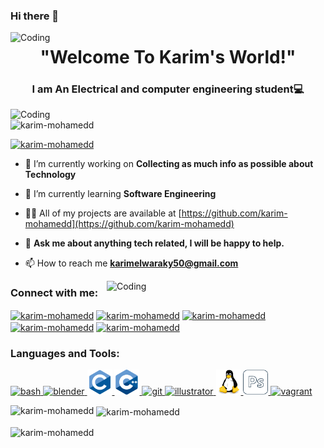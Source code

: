 ### Hi there 👋

<img align="right" alt="Coding" width="1000" src="https://user-images.githubusercontent.com/74038190/225813708-98b745f2-7d22-48cf-9150-083f1b00d6c9.gif">

<h1 align="center">"Welcome To Karim's World!"</h1>

<h3 align="center">I am An Electrical and computer engineering student💻</h3>


<img align="right" alt="Coding" width="1000" src="https://raw.githubusercontent.com/robiot/robiot/main/jump.gif">


<p align="left"> <img src="https://komarev.com/ghpvc/?username=karim-mohamedd&label=Profile%20views&color=0e75b6&style=flat" alt="karim-mohamedd" /> </p>

<p align="left"> <a href=https://x.com/KarimMo61914681?t=XWE1TPVX3bPtwrGRXLjDXw&s=09" target="blank"><img src="https://img.shields.io/twitter/follow/karim mohamed?logo=twitter&style=for-the-badge" alt="karim-mohamedd" /></a> </p>

- 🔭 I’m currently working on **Collecting as much info as possible about Technology**

- 🌱 I’m currently learning **Software Engineering**

- 👨‍💻 All of my projects are available at [https://github.com/karim-mohamedd](https://github.com/karim-mohamedd)

- 💬 **Ask me about anything tech related, I will be happy to help.**

- 📫 How to reach me **karimelwaraky50@gmail.com**
<img align="right" alt="Coding" width="350" src="https://gifdb.com/images/high/coding-animated-laptop-flow-stream-ja04010rm5o68zfk.gif">


<h3 align="left">Connect with me:</h3>
<p align="left">
<a href="https://x.com/KarimMo61914681?t=XWE1TPVX3bPtwrGRXLjDXw&s=09" target="blank"><img align="center" src="https://raw.githubusercontent.com/rahuldkjain/github-profile-readme-generator/master/src/images/icons/Social/twitter.svg" alt="karim-mohamedd" height="30" width="40" /></a>
<a href="https://www.facebook.com/profile.php?id=100014428158426&mibextid=ZbWKwL" target="blank"><img align="center" src="https://raw.githubusercontent.com/rahuldkjain/github-profile-readme-generator/master/src/images/icons/Social/facebook.svg" alt="karim-mohamedd" height="30" width="40" /></a>
<a href="https://www.linkedin.com/in/karim-mohamed-3ba5bb234?utm_source=share&utm_campaign=share_via&utm_content=profile&utm_medium=android_app" target="blank"><img align="center" src="https://raw.githubusercontent.com/rahuldkjain/github-profile-readme-generator/master/src/images/icons/Social/linked-in-alt.svg" alt="karim-mohamedd" height="30" width="40" /></a>
<a href="https://https://wa.me/01011261561?utm_source=share&utm_campaign=share_via&utm_content=profile&utm_medium=android_app" target="blank"><img align="center" src="https://raw.githubusercontent.com/rahuldkjain/github-profile-readme-generator/master/src/images/icons/Social/whatsapp.svg" alt="karim-mohamedd" height="30" width="40" /></a>
<a href="https://discord.gg/karimelwaraky" target="blank"><img align="center" src="https://raw.githubusercontent.com/rahuldkjain/github-profile-readme-generator/master/src/images/icons/Social/discord.svg" alt="karim-mohamedd" height="30" width="40" /></a>
</p>

<h3 align="left">Languages and Tools:</h3>
<p align="left"> <a href="https://www.gnu.org/software/bash/" target="_blank" rel="noreferrer"> <img src="https://www.vectorlogo.zone/logos/gnu_bash/gnu_bash-icon.svg" alt="bash" width="40" height="40"/> </a> <a href="https://www.blender.org/" target="_blank" rel="noreferrer"> <img src="https://download.blender.org/branding/community/blender_community_badge_white.svg" alt="blender" width="40" height="40"/> </a> <a href="https://www.cprogramming.com/" target="_blank" rel="noreferrer"> <img src="https://raw.githubusercontent.com/devicons/devicon/master/icons/c/c-original.svg" alt="c" width="40" height="40"/> </a> <a href="https://www.w3schools.com/cpp/" target="_blank" rel="noreferrer"> <img src="https://raw.githubusercontent.com/devicons/devicon/master/icons/cplusplus/cplusplus-original.svg" alt="cplusplus" width="40" height="40"/> </a> <a href="https://git-scm.com/" target="_blank" rel="noreferrer"> <img src="https://www.vectorlogo.zone/logos/git-scm/git-scm-icon.svg" alt="git" width="40" height="40"/> </a> <a href="https://www.adobe.com/in/products/illustrator.html" target="_blank" rel="noreferrer"> <img src="https://www.vectorlogo.zone/logos/adobe_illustrator/adobe_illustrator-icon.svg" alt="illustrator" width="40" height="40"/> </a> <a href="https://www.linux.org/" target="_blank" rel="noreferrer"> <img src="https://raw.githubusercontent.com/devicons/devicon/master/icons/linux/linux-original.svg" alt="linux" width="40" height="40"/> </a> <a href="https://www.photoshop.com/en" target="_blank" rel="noreferrer"> <img src="https://raw.githubusercontent.com/devicons/devicon/master/icons/photoshop/photoshop-line.svg" alt="photoshop" width="40" height="40"/> </a> <a href="https://www.vagrantup.com/" target="_blank" rel="noreferrer"> <img src="https://www.vectorlogo.zone/logos/vagrantup/vagrantup-icon.svg" alt="vagrant" width="40" height="40"/> </a> </p>

<p><img align="left" src="https://github-readme-stats.vercel.app/api/top-langs?username=karim-mohamedd&show_icons=true&locale=en&layout=compact" alt="karim-mohamedd" /></p>

<p>&nbsp;<img align="center" src="https://github-readme-stats.vercel.app/api?username=karim-mohamedd&show_icons=true&locale=en" alt="karim-mohamedd" /></p>

<p><img align="center" src="https://github-readme-streak-stats.herokuapp.com/?user=karim-mohamedd&" alt="karim-mohamedd" /></p>
